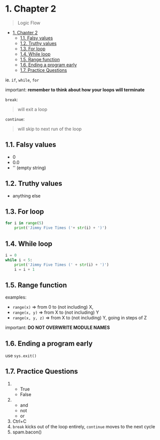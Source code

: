 # 1. Chapter 2

> Logic Flow

- [1. Chapter 2](#1-chapter-2)
  - [1.1. Falsy values](#11-falsy-values)
  - [1.2. Truthy values](#12-truthy-values)
  - [1.3. For loop](#13-for-loop)
  - [1.4. While loop](#14-while-loop)
  - [1.5. Range function](#15-range-function)
  - [1.6. Ending a program early](#16-ending-a-program-early)
  - [1.7. Practice Questions](#17-practice-questions)

ie. `if`, `while`, `for`

important: **remember to think about how your loops will terminate**

`break`:
> will exit a loop

`continue`:
> will skip to next run of the loop

## 1.1. Falsy values

- 0
- 0.0
- '' (empty string)

## 1.2. Truthy values

- anything else

## 1.3. For loop

``` python
for i in range(5)
    print('Jimmy Five Times ('+ str(i) + ')')
```

## 1.4. While loop

``` python
i = 0
while i < 5:
    print('Jimmy Five Times (' + str(i) + ')')
    i = i + 1
```

## 1.5. Range function

examples:

- `range(x)` => from 0 to (not including) X,
- `range(x, y)` => from X to (not including) Y
- `range(x, y, z)` => from X to (not including) Y, going in steps of Z

important: **DO NOT OVERWRITE MODULE NAMES**

## 1.6. Ending a program early

use `sys.exit()`

## 1.7. Practice Questions

1)
    - True
    - False
2)
   - and
   - not
   - or
3) Ctrl+C
4) `break` kicks out of the loop entirely, `continue` moves to the next cycle
5) spam.bacon()
